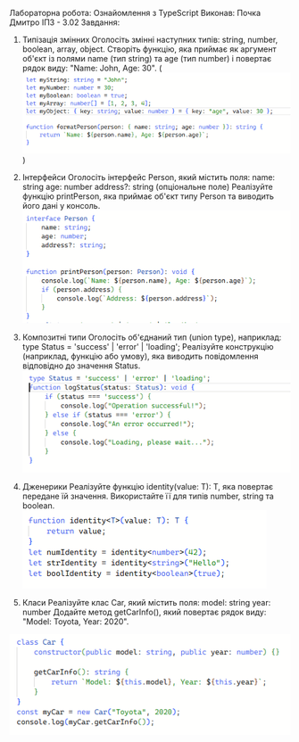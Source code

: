 Лабораторна робота: Ознайомлення з TypeScript
Виконав: Почка Дмитро ІПЗ - 3.02
Завдання:

1. Типізація змінних
Оголосіть змінні наступних типів: string, number, boolean, array, object.
Створіть функцію, яка приймає як аргумент об'єкт із полями name (тип string) та age (тип number) і повертає рядок виду: "Name: John, Age: 30".
(![Screenshot_1.png](https://github.com/DiPorto/Git-How-To/blob/c4f8e4534e40b645645ab8209fb1e58ba4177d3b/LB1/screenshot/Screenshot_35.png))

2. Інтерфейси
Оголосіть інтерфейс Person, який містить поля:
name: string
age: number
address?: string (опціональне поле)
Реалізуйте функцію printPerson, яка приймає об'єкт типу Person та виводить його дані у консоль.
![Інтерфейси](https://github.com/DiPorto/Git-How-To/blob/main/LB1/screenshot/Screenshot_3.png)

3. Композитні типи
Оголосіть об'єднаний тип (union type), наприклад: 
type Status = 'success' | 'error' | 'loading';
Реалізуйте конструкцію (наприклад, функцію або умову), яка виводить повідомлення відповідно до значення Status.
![Композитні типи](https://github.com/DiPorto/Git-How-To/blob/main/LB1/screenshot/Screenshot_4.png)

4. Дженерики
Реалізуйте функцію identity<T>(value: T): T, яка повертає передане їй значення.
Використайте її для типів number, string та boolean.
![Дженерики](https://github.com/DiPorto/Git-How-To/blob/main/LB1/screenshot/Screenshot_5.png)

5. Класи
Реалізуйте клас Car, який містить поля:
model: string
year: number
Додайте метод getCarInfo(), який повертає рядок виду: "Model: Toyota, Year: 2020".

![Класи](https://github.com/DiPorto/Git-How-To/blob/f08b5e477fc4284475b22783357f0a3527285248/LB1/screenshot/Screenshot_6.png)
